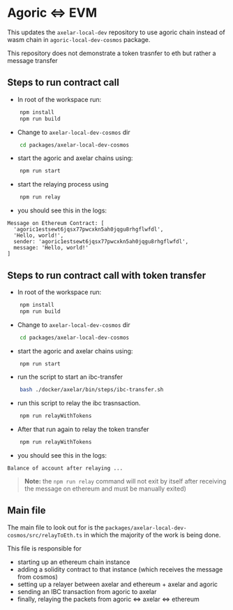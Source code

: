 # Agoric <=> EVM

This updates the `axelar-local-dev` repository to use agoric chain instead of wasm chain in `agoric-local-dev-cosmos` package.

This repository does not demonstrate a token trasnfer to eth but rather a message transfer

## Steps to run contract call

- In root of the workspace run:

```bash
    npm install
    npm run build
```

- Change to `axelar-local-dev-cosmos` dir

```bash
    cd packages/axelar-local-dev-cosmos
```

- start the agoric and axelar chains using:

```bash
    npm run start
```

- start the relaying process using

```bash
    npm run relay
```

- you should see this in the logs:

```
Message on Ethereum Contract: [
  'agoric1estsewt6jqsx77pwcxkn5ah0jqgu8rhgflwfdl',
  'Hello, world!',
  sender: 'agoric1estsewt6jqsx77pwcxkn5ah0jqgu8rhgflwfdl',
  message: 'Hello, world!'
]
```

## Steps to run contract call with token transfer

- In root of the workspace run:

```bash
    npm install
    npm run build
```

- Change to `axelar-local-dev-cosmos` dir

```bash
    cd packages/axelar-local-dev-cosmos
```

- start the agoric and axelar chains using:

```bash
    npm run start
```

- run the script to start an ibc-transfer

```bash
    bash ./docker/axelar/bin/steps/ibc-transfer.sh
```

- run this script to relay the ibc trasnsaction.

```bash
    npm run relayWithTokens
```

- After that run again to relay the token transfer

```bash
    npm run relayWithTokens
```

- you should see this in the logs:

```
Balance of account after relaying ...
```

> **Note:** the `npm run relay` command will not exit by itself after receiving the message on ethereum and must be manually exited)

## Main file

The main file to look out for is the `packages/axelar-local-dev-cosmos/src/relayToEth.ts` in which the majority of the work is being done.

This file is responsible for

- starting up an ethereum chain instance
- adding a solidity contract to that instance (which receives the message from cosmos)
- setting up a relayer between axelar and ethereum + axelar and agoric
- sending an IBC transaction from agoric to axelar
- finally, relaying the packets from agoric <=> axelar <=> ethereum
